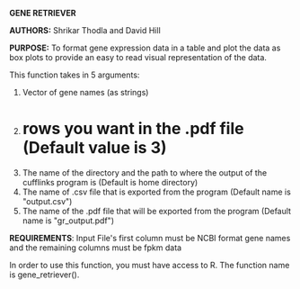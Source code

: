 **GENE RETRIEVER**

**AUTHORS:** Shrikar Thodla and David Hill

**PURPOSE:** To format gene expression data in a table and plot the data as box plots to provide an easy to read visual representation of the data. 

This function takes in 5 arguments:
  1. Vector of gene names (as strings)
  2. # rows you want in the .pdf file (Default value is 3)
  3. The name of the directory and the path to where the output of the cufflinks program is (Default is home directory)
  4. The name of .csv file that is exported from the program (Default name is "output.csv")
  5. The name of the .pdf file that will be exported from the program (Default name is "gr_output.pdf")

**REQUIREMENTS**: Input File's first column must be NCBI format gene names and the remaining columns must be fpkm data

In order to use this function, you must have access to R. The function name is gene_retriever().

